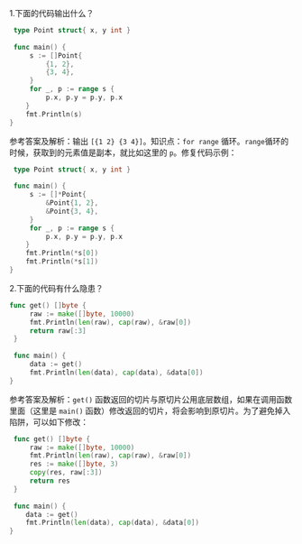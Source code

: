 1.下面的代码输出什么？

```go
 type Point struct{ x, y int }
 
 func main() {
     s := []Point{
         {1, 2},
         {3, 4},
     }
     for _, p := range s {
         p.x, p.y = p.y, p.x
    }
    fmt.Println(s)
}
```

参考答案及解析：输出 `[{1 2} {3 4}]`。知识点：`for range` 循环。`range`循环的时候，获取到的元素值是副本，就比如这里的 `p`。修复代码示例：

```go
 type Point struct{ x, y int }
 
 func main() {
     s := []*Point{
         &Point{1, 2},
         &Point{3, 4},
     }
     for _, p := range s {
         p.x, p.y = p.y, p.x
    }
    fmt.Println(*s[0])
    fmt.Println(*s[1])
}
```

2.下面的代码有什么隐患？

```go
func get() []byte {
     raw := make([]byte, 10000)
     fmt.Println(len(raw), cap(raw), &raw[0])
     return raw[:3]
 }
 
 func main() {
     data := get()
     fmt.Println(len(data), cap(data), &data[0])
}
```

参考答案及解析：`get()` 函数返回的切片与原切片公用底层数组，如果在调用函数里面（这里是 `main()` 函数）修改返回的切片，将会影响到原切片。为了避免掉入陷阱，可以如下修改：

```go
 func get() []byte {
     raw := make([]byte, 10000)
     fmt.Println(len(raw), cap(raw), &raw[0])
     res := make([]byte, 3)
     copy(res, raw[:3])
     return res
 }
 
 func main() {
    data := get()
    fmt.Println(len(data), cap(data), &data[0])
}
```

